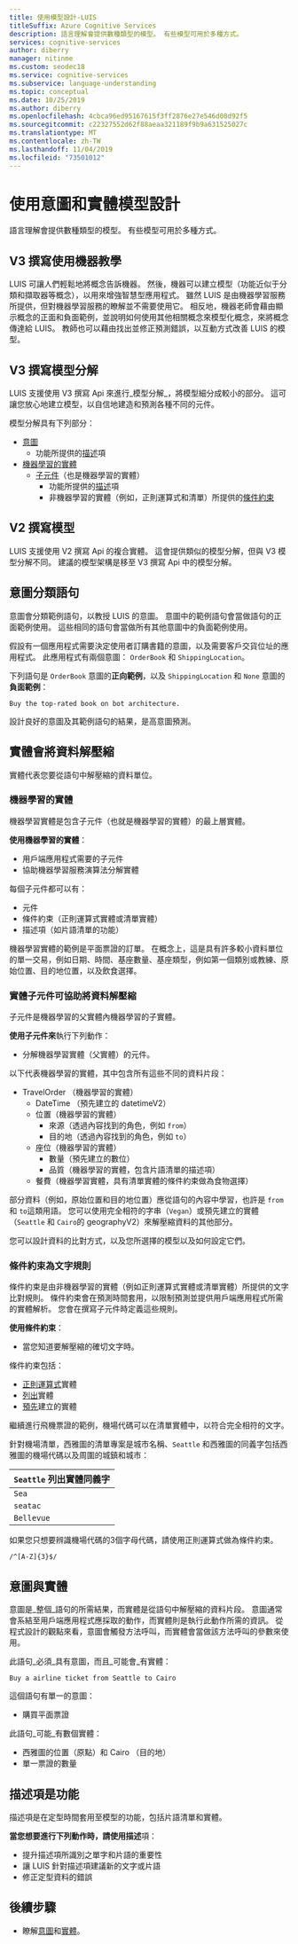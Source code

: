 ```yaml
---
title: 使用模型設計-LUIS
titleSuffix: Azure Cognitive Services
description: 語言理解會提供數種類型的模型。 有些模型可用於多種方式。
services: cognitive-services
author: diberry
manager: nitinme
ms.custom: seodec18
ms.service: cognitive-services
ms.subservice: language-understanding
ms.topic: conceptual
ms.date: 10/25/2019
ms.author: diberry
ms.openlocfilehash: 4cbca96ed95167615f3ff2876e27e546d08d92f5
ms.sourcegitcommit: c22327552d62f88aeaa321189f9b9a631525027c
ms.translationtype: MT
ms.contentlocale: zh-TW
ms.lasthandoff: 11/04/2019
ms.locfileid: "73501012"
---
```

# <a name="design-with-intent-and-entity-models"></a>使用意圖和實體模型設計 

語言理解會提供數種類型的模型。 有些模型可用於多種方式。 

## <a name="v3-authoring-uses-machine-teaching"></a>V3 撰寫使用機器教學

LUIS 可讓人們輕鬆地將概念告訴機器。 然後，機器可以建立模型（功能近似于分類和擷取器等概念），以用來增強智慧型應用程式。 雖然 LUIS 是由機器學習服務所提供，但對機器學習服務的瞭解並不需要使用它。 相反地，機器老師會藉由顯示概念的正面和負面範例，並說明如何使用其他相關概念來模型化概念，來將概念傳達給 LUIS。 教師也可以藉由找出並修正預測錯誤，以互動方式改善 LUIS 的模型。 

## <a name="v3-authoring-model-decomposition"></a>V3 撰寫模型分解

LUIS 支援使用 V3 撰寫 Api 來進行_模型分解_，將模型細分成較小的部分。 這可讓您放心地建立模型，以自信地建造和預測各種不同的元件。

模型分解具有下列部分：

* [意圖](#intents-classify-utterances)
    * 功能所提供的[描述](#descriptors-are-features)項
* [機器學習的實體](#machine-learned-entities)
    * [子元件](#entity-subcomponents-help-extract-data)（也是機器學習的實體）
        * 功能所提供的[描述](#descriptors-are-features)項 
        * 非機器學習的實體（例如，正則運算式和清單）所提供的[條件約束](#constraints-are-text-rules)

## <a name="v2-authoring-models"></a>V2 撰寫模型

LUIS 支援使用 V2 撰寫 Api 的複合實體。 這會提供類似的模型分解，但與 V3 模型分解不同。 建議的模型架構是移至 V3 撰寫 Api 中的模型分解。 

## <a name="intents-classify-utterances"></a>意圖分類語句

意圖會分類範例語句，以教授 LUIS 的意圖。 意圖中的範例語句會當做語句的正面範例使用。 這些相同的語句會當做所有其他意圖中的負面範例使用。

假設有一個應用程式需要決定使用者訂購書籍的意圖，以及需要客戶交貨位址的應用程式。 此應用程式有兩個意圖： `OrderBook` 和 `ShippingLocation`。

下列語句是 `OrderBook` 意圖的**正向範例**，以及 `ShippingLocation` 和 `None` 意圖的**負面範例**： 

`Buy the top-rated book on bot architecture.`

設計良好的意圖及其範例語句的結果，是高意圖預測。 

## <a name="entities-extract-data"></a>實體會將資料解壓縮

實體代表您要從語句中解壓縮的資料單位。 

### <a name="machine-learned-entities"></a>機器學習的實體

機器學習實體是包含子元件（也就是機器學習的實體）的最上層實體。 

**使用機器學習的實體**：

* 用戶端應用程式需要的子元件
* 協助機器學習服務演算法分解實體

每個子元件都可以有：

* 元件
* 條件約束（正則運算式實體或清單實體）
* 描述項（如片語清單的功能） 

機器學習實體的範例是平面票證的訂單。 在概念上，這是具有許多較小資料單位的單一交易，例如日期、時間、基座數量、基座類型，例如第一個類別或教練、原始位置、目的地位置，以及飲食選擇。


### <a name="entity-subcomponents-help-extract-data"></a>實體子元件可協助將資料解壓縮

子元件是機器學習的父實體內機器學習的子實體。 

**使用子元件來**執行下列動作：

* 分解機器學習實體（父實體）的元件。

以下代表機器學習的實體，其中包含所有這些不同的資料片段：

* TravelOrder （機器學習的實體）
    * DateTime （預先建立的 datetimeV2）
    * 位置（機器學習的實體）
        * 來源（透過內容找到的角色，例如 `from`）
        * 目的地（透過內容找到的角色，例如 `to`）
    * 座位（機器學習的實體）
        * 數量（預先建立的數位）
        * 品質（機器學習的實體，包含片語清單的描述項）
    * 餐費（機器學習實體，具有清單實體的條件約束做為食物選擇）

部分資料（例如，原始位置和目的地位置）應從語句的內容中學習，也許是 `from` 和 `to`這類用語。 您可以使用完全相符的字串（`Vegan`）或預先建立的實體（`Seattle` 和 `Cairo`的 geographyV2）來解壓縮資料的其他部分。 

您可以設計資料的比對方式，以及您所選擇的模型以及如何設定它們。

### <a name="constraints-are-text-rules"></a>條件約束為文字規則

條件約束是由非機器學習的實體（例如正則運算式實體或清單實體）所提供的文字比對規則。 條件約束會在預測時間套用，以限制預測並提供用戶端應用程式所需的實體解析。 您會在撰寫子元件時定義這些規則。 

**使用條件約束**：
* 當您知道要解壓縮的確切文字時。

條件約束包括：

* [正則運算式](reference-entity-regular-expression.md)實體
* [列出](reference-entity-list.md)實體 
* [預先](luis-reference-prebuilt-entities.md)建立的實體

繼續進行飛機票證的範例，機場代碼可以在清單實體中，以符合完全相符的文字。 

針對機場清單，西雅圖的清單專案是城市名稱、`Seattle` 和西雅圖的同義字包括西雅圖的機場代碼以及周圍的城鎮和城市：

|`Seattle` 列出實體同義字|
|--|
|`Sea`|
|`seatac`|
|`Bellevue`|

如果您只想要辨識機場代碼的3個字母代碼，請使用正則運算式做為條件約束。 

`/^[A-Z]{3}$/`

## <a name="intents-versus-entities"></a>意圖與實體

意圖是_整個_語句的所需結果，而實體是從語句中解壓縮的資料片段。 意圖通常會系結至用戶端應用程式應採取的動作，而實體則是執行此動作所需的資訊。 從程式設計的觀點來看，意圖會觸發方法呼叫，而實體會當做該方法呼叫的參數來使用。

此語句_必須_具有意圖，而且_可能會_有實體：

`Buy a airline ticket from Seattle to Cairo`

這個語句有單一的意圖：

* 購買平面票證

此語句_可能_有數個實體：

* 西雅圖的位置（原點）和 Cairo （目的地）
* 單一票證的數量

## <a name="descriptors-are-features"></a>描述項是功能

描述項是在定型時間套用至模型的功能，包括片語清單和實體。 

**當您想要進行下列動作時，請使用描述**項：

* 提升描述項所識別之單字和片語的重要性
* 讓 LUIS 針對描述項建議新的文字或片語
* 修正定型資料的錯誤

## <a name="next-steps"></a>後續步驟

* 瞭解[意圖](luis-concept-intent.md)和[實體](luis-concept-entity-types.md)。 